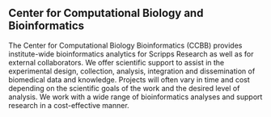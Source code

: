 ## Center for Computational Biology and Bioinformatics

The Center for Computational Biology Bioinformatics (CCBB) provides institute-wide bioinformatics analytics for Scripps Research as well as for external collaborators. We offer scientific support to assist in the experimental design, collection, analysis, integration and dissemination of biomedical data and knowledge. Projects will often vary in time and cost depending on the scientific goals of the work and the desired level of analysis. We work with a wide range of bioinformatics analyses and support research in a cost-effective manner.
<!--

**Here are some ideas to get you started:**

🙋‍♀️ A short introduction - what is your organization all about?
🌈 Contribution guidelines - how can the community get involved?
👩‍💻 Useful resources - where can the community find your docs? Is there anything else the community should know?
🍿 Fun facts - what does your team eat for breakfast?
🧙 Remember, you can do mighty things with the power of [Markdown](https://docs.github.com/github/writing-on-github/getting-started-with-writing-and-formatting-on-github/basic-writing-and-formatting-syntax)
-->
